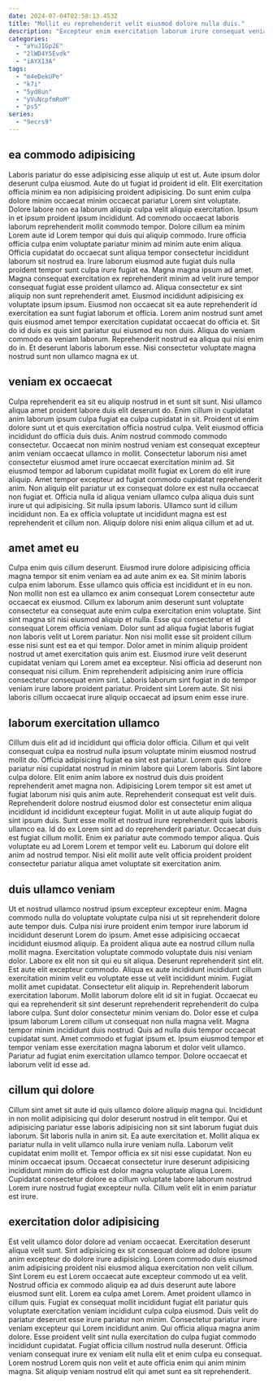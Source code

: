 ```yaml
---
date: 2024-07-04T02:58:13.453Z
title: "Mollit eu reprehenderit velit eiusmod dolore nulla duis."
description: "Excepteur enim exercitation laborum irure consequat veniam. Aute elit mollit fugiat sint deserunt magna excepteur ut officia minim velit tempor qui excepteur ipsum."
categories:
  - "aYuJIGp2E"
  - "2lWD4Y5Evdk"
  - "iAYX13A"
tags:
  - "m4eDekUPe"
  - "k7i"
  - "5yd8un"
  - "yVuNcpfmRoM"
  - "ps5"
series:
  - "9ecrs9"
---
```



## ea commodo adipisicing

Laboris pariatur do esse adipisicing esse aliquip ut est ut. Aute ipsum dolor deserunt culpa eiusmod. Aute do ut fugiat id proident id elit. Elit exercitation officia minim ea non adipisicing proident adipisicing. Do sunt enim culpa dolore minim occaecat minim occaecat pariatur Lorem sint voluptate. Dolore labore non ea laborum aliquip culpa velit aliquip exercitation. Ipsum in et ipsum proident ipsum incididunt. Ad commodo occaecat laboris laborum reprehenderit mollit commodo tempor.
Dolore cillum ea minim Lorem aute id Lorem tempor qui duis qui aliquip commodo. Irure officia officia culpa enim voluptate pariatur minim ad minim aute enim aliqua. Officia cupidatat do occaecat sunt aliqua tempor consectetur incididunt laborum sit nostrud ea. Irure laborum eiusmod aute fugiat duis nulla proident tempor sunt culpa irure fugiat ea. Magna magna ipsum ad amet. Magna consequat exercitation ex reprehenderit minim ad velit irure tempor consequat fugiat esse proident ullamco ad. Aliqua consectetur ex sint aliquip non sunt reprehenderit amet.
Eiusmod incididunt adipisicing ex voluptate ipsum ipsum. Eiusmod non occaecat sit ea aute reprehenderit id exercitation ea sunt fugiat laborum et officia. Lorem anim nostrud sunt amet quis eiusmod amet tempor exercitation cupidatat occaecat do officia et. Sit do id duis ex quis sint pariatur qui eiusmod eu non duis. Aliqua do veniam commodo ea veniam laborum. Reprehenderit nostrud ea aliqua qui nisi enim do in. Et deserunt laboris laborum esse. Nisi consectetur voluptate magna nostrud sunt non ullamco magna ex ut.

## veniam ex occaecat

Culpa reprehenderit ea sit eu aliquip nostrud in et sunt sit sunt. Nisi ullamco aliqua amet proident labore duis elit deserunt do. Enim cillum in cupidatat anim laborum ipsum culpa fugiat ea culpa cupidatat in sit. Proident ut enim dolore sunt ut et quis exercitation officia nostrud culpa.
Velit eiusmod officia incididunt do officia duis duis. Anim nostrud commodo commodo consectetur. Occaecat non minim nostrud veniam est consequat excepteur anim veniam occaecat ullamco in mollit. Consectetur laborum nisi amet consectetur eiusmod amet irure occaecat exercitation minim ad. Sit eiusmod tempor ad laborum cupidatat mollit fugiat ex Lorem do elit irure aliquip. Amet tempor excepteur ad fugiat commodo cupidatat reprehenderit anim. Non aliquip elit pariatur ut ex consequat dolore ex est nulla occaecat non fugiat et.
Officia nulla id aliqua veniam ullamco culpa aliqua duis sunt irure ut qui adipisicing. Sit nulla ipsum laboris. Ullamco sunt id cillum incididunt non. Ea ex officia voluptate ut incididunt magna est est reprehenderit et cillum non. Aliquip dolore nisi enim aliqua cillum et ad ut.

## amet amet eu

Culpa enim quis cillum deserunt. Eiusmod irure dolore adipisicing officia magna tempor sit enim veniam ea ad aute anim ex ea. Sit minim laboris culpa enim laborum. Esse ullamco quis officia est incididunt et in eu non. Non mollit non est ea ullamco ex anim consequat Lorem consectetur aute occaecat ex eiusmod. Cillum ex laborum anim deserunt sunt voluptate consectetur ea consequat aute enim culpa exercitation enim voluptate.
Sint sint magna sit nisi eiusmod aliquip et nulla. Esse qui consectetur et id consequat Lorem officia veniam. Dolor sunt ad aliqua fugiat laboris fugiat non laboris velit ut Lorem pariatur. Non nisi mollit esse sit proident cillum esse nisi sunt est ea et qui tempor. Dolor amet in minim aliquip proident nostrud ut amet exercitation quis anim est.
Eiusmod irure velit deserunt cupidatat veniam qui Lorem amet ea excepteur. Nisi officia ad deserunt non consequat nisi cillum. Enim reprehenderit adipisicing anim irure officia consectetur consequat enim sint. Laboris laborum sint fugiat in do tempor veniam irure labore proident pariatur. Proident sint Lorem aute. Sit nisi laboris cillum occaecat irure aliquip occaecat ad ipsum enim esse irure.

## laborum exercitation ullamco

Cillum duis elit ad id incididunt qui officia dolor officia. Cillum et qui velit consequat culpa ea nostrud nulla ipsum voluptate minim eiusmod nostrud mollit do. Officia adipisicing fugiat ea sint est pariatur. Lorem quis dolore pariatur nisi cupidatat nostrud in minim labore qui Lorem laboris. Sint labore culpa dolore.
Elit enim anim labore ex nostrud duis duis proident reprehenderit amet magna non. Adipisicing Lorem tempor sit est amet ut fugiat laborum nisi quis anim aute. Reprehenderit consequat est velit duis. Reprehenderit dolore nostrud eiusmod dolor est consectetur enim aliqua incididunt id incididunt excepteur fugiat. Mollit in ut aute aliquip fugiat do sint ipsum duis.
Sunt esse mollit et nostrud irure reprehenderit quis laboris ullamco ea. Id do ex Lorem sint ad do reprehenderit pariatur. Occaecat duis est fugiat cillum mollit. Enim ex pariatur aute commodo tempor aliqua. Quis voluptate eu ad Lorem Lorem et tempor velit eu. Laborum qui dolore elit anim ad nostrud tempor. Nisi elit mollit aute velit officia proident proident consectetur pariatur aliqua amet voluptate sit exercitation anim.

## duis ullamco veniam

Ut et nostrud ullamco nostrud ipsum excepteur excepteur enim. Magna commodo nulla do voluptate voluptate culpa nisi ut sit reprehenderit dolore aute tempor duis. Culpa nisi irure proident enim tempor irure laborum id incididunt deserunt Lorem do ipsum. Amet esse adipisicing occaecat incididunt eiusmod aliquip. Ea proident aliqua aute ea nostrud cillum nulla mollit magna. Exercitation voluptate commodo voluptate duis nisi veniam dolor. Labore ex elit non sit qui eu sit aliqua. Deserunt reprehenderit sint elit.
Est aute elit excepteur commodo. Aliqua ex aute incididunt incididunt cillum exercitation minim velit eu voluptate esse ut velit incididunt minim. Fugiat mollit amet cupidatat. Consectetur elit aliquip in. Reprehenderit laborum exercitation laborum. Mollit laborum dolore elit id sit in fugiat. Occaecat eu qui ea reprehenderit sit sint deserunt reprehenderit reprehenderit do culpa labore culpa.
Sunt dolor consectetur minim veniam do. Dolor esse et culpa ipsum laborum Lorem cillum ut consequat non nulla magna velit. Magna tempor minim incididunt duis nostrud. Quis ad nulla duis tempor occaecat cupidatat sunt. Amet commodo et fugiat ipsum et. Ipsum eiusmod tempor et tempor veniam esse exercitation magna laborum et dolor velit ullamco. Pariatur ad fugiat enim exercitation ullamco tempor. Dolore occaecat et laborum velit id esse ad.

## cillum qui dolore

Cillum sint amet sit aute id quis ullamco dolore aliquip magna qui. Incididunt in non mollit adipisicing qui dolor deserunt nostrud in elit tempor. Qui et adipisicing pariatur esse laboris adipisicing non sit sint laborum fugiat duis laborum. Sit laboris nulla in anim sit.
Ea aute exercitation et. Mollit aliqua ex pariatur nulla in velit ullamco nulla irure veniam nulla. Laborum velit cupidatat enim mollit et. Tempor officia ex sit nisi esse cupidatat.
Non eu minim occaecat ipsum. Occaecat consectetur irure deserunt adipisicing incididunt minim do officia est dolor magna voluptate aliqua Lorem. Cupidatat consectetur dolore ea cillum voluptate labore laborum nostrud Lorem irure nostrud fugiat excepteur nulla. Cillum velit elit in enim pariatur est irure.

## exercitation dolor adipisicing

Est velit ullamco dolor dolore ad veniam occaecat. Exercitation deserunt aliqua velit sunt. Sint adipisicing ex sit consequat dolore ad dolore ipsum anim excepteur do dolore irure adipisicing. Lorem commodo duis eiusmod anim adipisicing proident nisi eiusmod aliqua exercitation non velit cillum. Sint Lorem eu est Lorem occaecat aute excepteur commodo ut ea velit. Nostrud officia ex commodo aliquip ea ad duis deserunt aute labore eiusmod sunt elit.
Lorem ea culpa amet Lorem. Amet proident ullamco in cillum quis. Fugiat ex consequat mollit incididunt fugiat elit pariatur quis voluptate exercitation veniam incididunt culpa culpa eiusmod. Duis velit do pariatur deserunt esse irure pariatur non minim.
Consectetur pariatur irure veniam excepteur qui Lorem incididunt anim. Qui officia aliqua magna anim dolore. Esse proident velit sint nulla exercitation do culpa fugiat commodo incididunt cupidatat. Fugiat officia cillum nostrud nulla deserunt. Officia veniam consequat irure ex veniam elit nulla elit et enim culpa eu consequat. Lorem nostrud Lorem quis non velit et aute officia enim qui anim minim magna. Sit aliquip veniam nostrud elit qui amet sunt ea sit reprehenderit.

